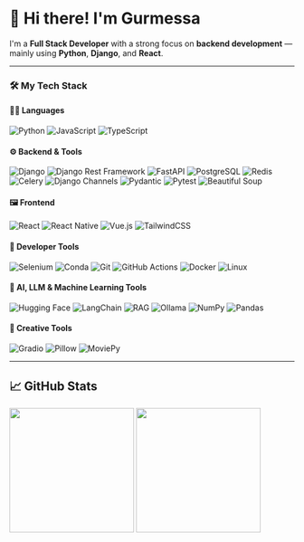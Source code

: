 # 👋 Hi there! I'm Gurmessa

I'm a **Full Stack Developer** with a strong focus on **backend development** — mainly using **Python**, **Django**, and **React**.

---

### 🛠️ My Tech Stack

#### 👨‍💻 Languages
![Python](https://img.shields.io/badge/Python-3670A0?style=for-the-badge&logo=python&logoColor=white)
![JavaScript](https://img.shields.io/badge/JavaScript-F7DF1E?style=for-the-badge&logo=javascript&logoColor=black)
![TypeScript](https://img.shields.io/badge/TypeScript-3178C6?style=for-the-badge&logo=typescript&logoColor=white)

#### ⚙️ Backend & Tools
![Django](https://img.shields.io/badge/Django-092E20?style=for-the-badge&logo=django&logoColor=white)
![Django Rest Framework](https://img.shields.io/badge/Django_Rest_Framework-000000?style=for-the-badge&logo=django&logoColor=white)
![FastAPI](https://img.shields.io/badge/FastAPI-009688?style=for-the-badge&logo=fastapi&logoColor=white)
![PostgreSQL](https://img.shields.io/badge/PostgreSQL-316192?style=for-the-badge&logo=postgresql&logoColor=white)
![Redis](https://img.shields.io/badge/Redis-DC382D?style=for-the-badge&logo=redis&logoColor=white)
![Celery](https://img.shields.io/badge/Celery-37814E?style=for-the-badge&logo=celery&logoColor=white)
![Django Channels](https://img.shields.io/badge/Django_Channels-0060AD?style=for-the-badge&logo=django&logoColor=white)
![Pydantic](https://img.shields.io/badge/Pydantic-008000?style=for-the-badge&logo=pydantic&logoColor=white)
![Pytest](https://img.shields.io/badge/Pytest-0A0A0A?style=for-the-badge&logo=pytest&logoColor=white)
![Beautiful Soup](https://img.shields.io/badge/BeautifulSoup-8A2BE2?style=for-the-badge)

#### 🖼️ Frontend
![React](https://img.shields.io/badge/React-20232A?style=for-the-badge&logo=react&logoColor=61DAFB)
![React Native](https://img.shields.io/badge/React_Native-20232A?style=for-the-badge&logo=react&logoColor=61DAFB)
![Vue.js](https://img.shields.io/badge/Vue.js-35495E?style=for-the-badge&logo=vue.js&logoColor=4FC08D)
![TailwindCSS](https://img.shields.io/badge/TailwindCSS-0EA5E9?style=for-the-badge&logo=tailwindcss&logoColor=white)

#### 🧪 Developer Tools
![Selenium](https://img.shields.io/badge/Selenium-43B02A?style=for-the-badge&logo=selenium&logoColor=white)
![Conda](https://img.shields.io/badge/conda-44A833?style=for-the-badge&logo=anaconda&logoColor=white)
![Git](https://img.shields.io/badge/Git-F05032?style=for-the-badge&logo=git&logoColor=white)
![GitHub Actions](https://img.shields.io/badge/GitHub_Actions-2088FF?style=for-the-badge&logo=github-actions&logoColor=white)
![Docker](https://img.shields.io/badge/Docker-2496ED?style=for-the-badge&logo=docker&logoColor=white)
![Linux](https://img.shields.io/badge/Linux-FCC624?style=for-the-badge&logo=linux&logoColor=black)

#### 🧠 AI, LLM & Machine Learning Tools
![Hugging Face](https://img.shields.io/badge/HuggingFace-FCC624?style=for-the-badge&logo=huggingface&logoColor=black)
![LangChain](https://img.shields.io/badge/LangChain-009688?style=for-the-badge&logo=OpenAI&logoColor=white)
![RAG](https://img.shields.io/badge/RAG-LLM-%23796eff?style=for-the-badge)
![Ollama](https://img.shields.io/badge/Ollama-000000?style=for-the-badge)
![NumPy](https://img.shields.io/badge/NumPy-013243?style=for-the-badge&logo=numpy&logoColor=white)
![Pandas](https://img.shields.io/badge/Pandas-150458?style=for-the-badge&logo=pandas&logoColor=white)

#### 🎨 Creative Tools
![Gradio](https://img.shields.io/badge/Gradio-FF6F00?style=for-the-badge&logo=gradio&logoColor=white)
![Pillow](https://img.shields.io/badge/Pillow-3776AB?style=for-the-badge&logo=python&logoColor=white)
![MoviePy](https://img.shields.io/badge/MoviePy-FF5733?style=for-the-badge)

---

## 📈 GitHub Stats
  <img src="https://github-readme-stats-sigma-five.vercel.app/api/top-langs/?username=gurmessa&theme=dark" height="220"></a>
  <img src="https://github-readme-stats-sigma-five.vercel.app/api?username=gurmessa&theme=dark" height="220"></a><br>

<!--
**gurmessa/gurmessa** is a ✨ _special_ ✨ repository because its `README.md` (this file) appears on your GitHub profile.

Here are some ideas to get you started:

- 🔭 I’m currently working on ...
- 🌱 I’m currently learning ...
- 👯 I’m looking to collaborate on ...
- 🤔 I’m looking for help with ...
- 💬 Ask me about ...
- 📫 How to reach me: ...
- 😄 Pronouns: ...
- ⚡ Fun fact: ...
-->
